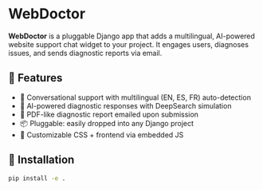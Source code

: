 # WebDoctor

**WebDoctor** is a pluggable Django app that adds a multilingual, AI-powered website support chat widget to your project. It engages users, diagnoses issues, and sends diagnostic reports via email.

## 🔧 Features

- 💬 Conversational support with multilingual (EN, ES, FR) auto-detection
- 🧠 AI-powered diagnostic responses with DeepSearch simulation
- 📄 PDF-like diagnostic report emailed upon submission
- 📦 Pluggable: easily dropped into any Django project
- 🎯 Customizable CSS + frontend via embedded JS

## 🚀 Installation

```bash
pip install -e .
